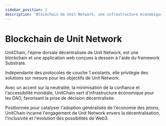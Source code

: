 ```yaml
---
sidebar_position: 2
description: "Blockchain de Unit Network, une infrastructure économique pour les DAO, favorisant la prise de décision décentralisée."
---
```


# Blockchain de Unit Network

UnitChain, l'épine dorsale décentralisée de Unit Network, est une blockchain et une application web conçues à dessein à l'aide du framework Substrate.

Indépendante des protocoles de couche 1 existants, elle privilégie des solutions sur mesure pour les objectifs de Unit Network.

Avec un accent sur la neutralité, la minimisation de la confiance et l'accessibilité mondiale, UnitChain sert d'infrastructure économique pour les DAO, favorisant la prise de décision décentralisée.

Positionnée pour catalyser l'adoption généralisée de l'économie des jetons, UnitChain incarne l'engagement de Unit Network envers la décentralisation, l'inclusivité et l'évolution des possibilités de Web3.

